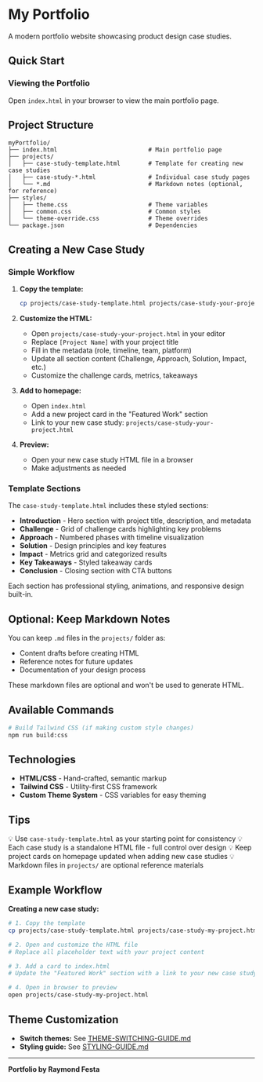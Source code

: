 # My Portfolio

A modern portfolio website showcasing product design case studies.

## Quick Start

### Viewing the Portfolio
Open `index.html` in your browser to view the main portfolio page.

## Project Structure

```
myPortfolio/
├── index.html                          # Main portfolio page
├── projects/
│   ├── case-study-template.html        # Template for creating new case studies
│   ├── case-study-*.html               # Individual case study pages
│   └── *.md                            # Markdown notes (optional, for reference)
├── styles/
│   ├── theme.css                       # Theme variables
│   ├── common.css                      # Common styles
│   └── theme-override.css              # Theme overrides
└── package.json                        # Dependencies
```

## Creating a New Case Study

### Simple Workflow

1. **Copy the template:**
   ```bash
   cp projects/case-study-template.html projects/case-study-your-project.html
   ```

2. **Customize the HTML:**
   - Open `projects/case-study-your-project.html` in your editor
   - Replace `[Project Name]` with your project title
   - Fill in the metadata (role, timeline, team, platform)
   - Update all section content (Challenge, Approach, Solution, Impact, etc.)
   - Customize the challenge cards, metrics, takeaways

3. **Add to homepage:**
   - Open `index.html`
   - Add a new project card in the "Featured Work" section
   - Link to your new case study: `projects/case-study-your-project.html`

4. **Preview:**
   - Open your new case study HTML file in a browser
   - Make adjustments as needed

### Template Sections

The `case-study-template.html` includes these styled sections:

- **Introduction** - Hero section with project title, description, and metadata
- **Challenge** - Grid of challenge cards highlighting key problems
- **Approach** - Numbered phases with timeline visualization
- **Solution** - Design principles and key features
- **Impact** - Metrics grid and categorized results
- **Key Takeaways** - Styled takeaway cards
- **Conclusion** - Closing section with CTA buttons

Each section has professional styling, animations, and responsive design built-in.

## Optional: Keep Markdown Notes

You can keep `.md` files in the `projects/` folder as:
- Content drafts before creating HTML
- Reference notes for future updates
- Documentation of your design process

These markdown files are optional and won't be used to generate HTML.

## Available Commands

```bash
# Build Tailwind CSS (if making custom style changes)
npm run build:css
```

## Technologies

- **HTML/CSS** - Hand-crafted, semantic markup
- **Tailwind CSS** - Utility-first CSS framework
- **Custom Theme System** - CSS variables for easy theming

## Tips

💡 Use `case-study-template.html` as your starting point for consistency
💡 Each case study is a standalone HTML file - full control over design
💡 Keep project cards on homepage updated when adding new case studies
💡 Markdown files in `projects/` are optional reference materials

## Example Workflow

**Creating a new case study:**
```bash
# 1. Copy the template
cp projects/case-study-template.html projects/case-study-my-project.html

# 2. Open and customize the HTML file
# Replace all placeholder text with your project content

# 3. Add a card to index.html
# Update the "Featured Work" section with a link to your new case study

# 4. Open in browser to preview
open projects/case-study-my-project.html
```

## Theme Customization

- **Switch themes:** See [THEME-SWITCHING-GUIDE.md](THEME-SWITCHING-GUIDE.md)
- **Styling guide:** See [STYLING-GUIDE.md](STYLING-GUIDE.md)

---

**Portfolio by Raymond Festa**
